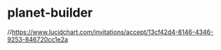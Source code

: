 # planet-builder
//https://www.lucidchart.com/invitations/accept/13cf42d4-8146-4346-9253-846720cc1e2a